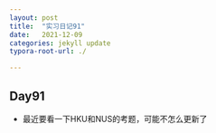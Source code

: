 ```yaml
---
layout: post
title:  "实习日记91"
date:   2021-12-09
categories: jekyll update
typora-root-url: ./

---
```


## Day91

- 最近要看一下HKU和NUS的考题，可能不怎么更新了